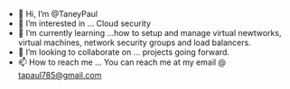 - 👋 Hi, I’m @TaneyPaul
- 👀 I’m interested in ... Cloud security
- 🌱 I’m currently learning ...how to setup and manage virtual newtworks, virtual machines, network security groups and load balancers.
- 💞️ I’m looking to collaborate on ... projects going forward. 
- 📫 How to reach me ... You can reach me at my email @ tapaul785@gmail.com

<!---
TaneyPaul/TaneyPaul is a ✨ special ✨ repository because its `README.md` (this file) appears on your GitHub profile.
You can click the Preview link to take a look at your changes.
--->
